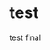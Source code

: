 # test
test final
<!--stackedit_data:
eyJoaXN0b3J5IjpbODEwMDEyODMsLTIwMTYxNDU4NywxNzQ4Nj
E0MTQxLDc4ODEyMjI3XX0=
-->